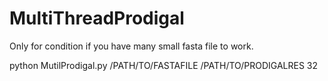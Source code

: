 # MultiThreadProdigal
Only for condition if you have many small fasta file to work.


python MutilProdigal.py /PATH/TO/FASTAFILE /PATH/TO/PRODIGALRES 32
